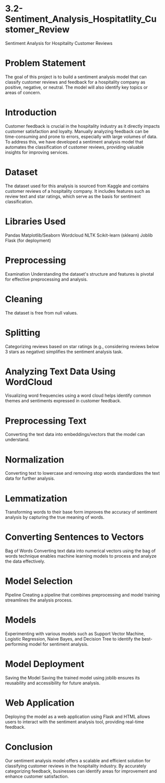 # 3.2-Sentiment_Analysis_Hospitatlity_Customer_Review
Sentiment Analysis for Hospitality Customer Reviews
# Problem Statement
The goal of this project is to build a sentiment analysis model that can classify customer reviews and feedback for a hospitality company as positive, negative, or neutral. The model will also identify key topics or areas of concern.

# Introduction
Customer feedback is crucial in the hospitality industry as it directly impacts customer satisfaction and loyalty. Manually analyzing feedback can be time-consuming and prone to errors, especially with large volumes of data. To address this, we have developed a sentiment analysis model that automates the classification of customer reviews, providing valuable insights for improving services.

# Dataset
The dataset used for this analysis is sourced from Kaggle and contains customer reviews of a hospitality company. It includes features such as review text and star ratings, which serve as the basis for sentiment classification.

# Libraries Used
Pandas
Matplotlib/Seaborn
Wordcloud
NLTK
Scikit-learn (sklearn)
Joblib
Flask (for deployment)

# Preprocessing
Examination
Understanding the dataset's structure and features is pivotal for effective preprocessing and analysis.

# Cleaning
The dataset is free from null values.

# Splitting
Categorizing reviews based on star ratings (e.g., considering reviews below 3 stars as negative) simplifies the sentiment analysis task.

# Analyzing Text Data Using WordCloud
Visualizing word frequencies using a word cloud helps identify common themes and sentiments expressed in customer feedback.

# Preprocessing Text
Converting the text data into embeddings/vectors that the model can understand.

# Normalization
Converting text to lowercase and removing stop words standardizes the text data for further analysis.

# Lemmatization
Transforming words to their base form improves the accuracy of sentiment analysis by capturing the true meaning of words.

# Converting Sentences to Vectors
Bag of Words
Converting text data into numerical vectors using the bag of words technique enables machine learning models to process and analyze the data effectively.

# Model Selection
Pipeline
Creating a pipeline that combines preprocessing and model training streamlines the analysis process.

# Models
Experimenting with various models such as Support Vector Machine, Logistic Regression, Naive Bayes, and Decision Tree to identify the best-performing model for sentiment analysis.


# Model Deployment
Saving the Model
Saving the trained model using joblib ensures its reusability and accessibility for future analysis.

# Web Application
Deploying the model as a web application using Flask and HTML allows users to interact with the sentiment analysis tool, providing real-time feedback.

# Conclusion
Our sentiment analysis model offers a scalable and efficient solution for classifying customer reviews in the hospitality industry. By accurately categorizing feedback, businesses can identify areas for improvement and enhance customer satisfaction.


